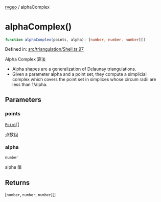 [rvgeo](../index.md) / alphaComplex

# alphaComplex()

```ts
function alphaComplex(points, alpha): [number, number, number][]
```

Defined in: [src/triangulation/Shell.ts:97](https://github.com/pzq123456/RVGeo/blob/e727f6f6e310621d656b74948bed9956ff45a613/src/triangulation/Shell.ts#L97)

Alpha Complex 算法
- Alpha shapes are a generalization of Delaunay triangulations. 
- Given a parameter alpha and a point set, they compute a simplicial complex which covers the point set in simplices whose circum radii are less than 1/alpha.

## Parameters

### points

[`Point`](../classes/Point.md)[]

点数组

### alpha

`number`

alpha 值

## Returns

\[`number`, `number`, `number`\][]
